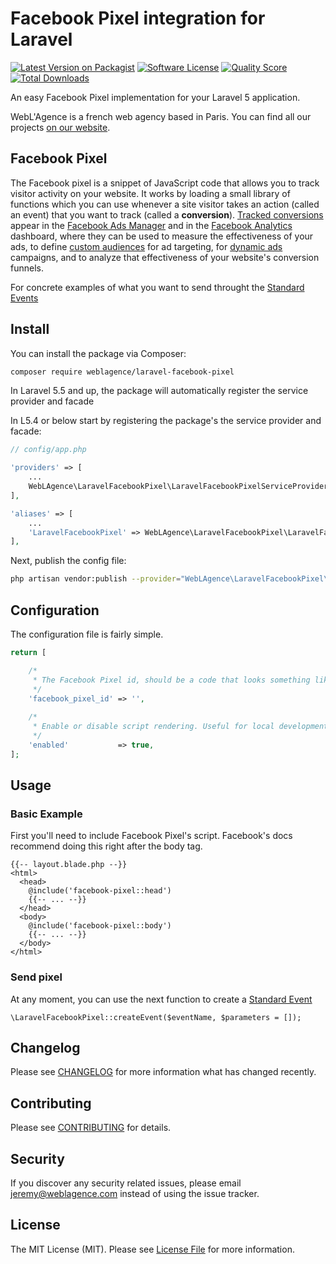 # Facebook Pixel integration for Laravel

[![Latest Version on Packagist](https://img.shields.io/packagist/v/weblagence/laravel-facebook-pixel.svg?style=flat-square)](https://packagist.org/packages/weblagence/laravel-facebook-pixel)
[![Software License](https://img.shields.io/badge/license-MIT-brightgreen.svg?style=flat-square)](LICENSE.md)
[![Quality Score](https://img.shields.io/scrutinizer/g/weblagence/laravel-facebook-pixel.svg?style=flat-square)](https://scrutinizer-ci.com/g/weblagence/laravel-facebook-pixel)
[![Total Downloads](https://img.shields.io/packagist/dt/weblagence/laravel-facebook-pixel.svg?style=flat-square)](https://packagist.org/packages/weblagence/laravel-facebook-pixel)

An easy Facebook Pixel implementation for your Laravel 5 application.

WebL'Agence is a french web agency based in Paris. You can find all our projects [on our website](https://weblagence.com).

## Facebook Pixel

The Facebook pixel is a snippet of JavaScript code that allows you to track visitor activity on your website. It works by loading a small library of functions which you can use whenever a site visitor takes an action (called an event) that you want to track (called a **conversion**). [Tracked conversions](https://developers.facebook.com/docs/facebook-pixel/implementation/conversion-tracking) appear in the [Facebook Ads Manager](https://www.facebook.com/adsmanager) and in the [Facebook Analytics](https://business.facebook.com/analytics) dashboard, where they can be used to measure the effectiveness of your ads, to define [custom audiences](https://developers.facebook.com/docs/facebook-pixel/implementation/custom-audiences) for ad targeting, for [dynamic ads](https://developers.facebook.com/docs/facebook-pixel/implementation/dynamic-ads) campaigns, and to analyze that effectiveness of your website's conversion funnels.

For concrete examples of what you want to send throught the [Standard Events](https://developers.facebook.com/docs/facebook-pixel/reference#events)

## Install

You can install the package via Composer:

```bash
composer require weblagence/laravel-facebook-pixel
```

In Laravel 5.5 and up, the package will automatically register the service provider and facade

In L5.4 or below start by registering the package's the service provider and facade:

```php
// config/app.php

'providers' => [
    ...
    WebLAgence\LaravelFacebookPixel\LaravelFacebookPixelServiceProvider::class,
],

'aliases' => [
    ...
    'LaravelFacebookPixel' => WebLAgence\LaravelFacebookPixel\LaravelFacebookPixelFacade::class,
],
```

Next, publish the config file:

```bash
php artisan vendor:publish --provider="WebLAgence\LaravelFacebookPixel\LaravelFacebookPixelServiceProvider"
```

## Configuration

The configuration file is fairly simple.

```php
return [

    /*
     * The Facebook Pixel id, should be a code that looks something like "XXXXXXXXXXXXXXXX".
     */
    'facebook_pixel_id' => '',
   
    /*
     * Enable or disable script rendering. Useful for local development.
     */
    'enabled'           => true,
];

```

## Usage

### Basic Example

First you'll need to include Facebook Pixel's script. Facebook's docs recommend doing this right after the body tag.

```
{{-- layout.blade.php --}}
<html>
  <head>
    @include('facebook-pixel::head')
    {{-- ... --}}
  </head>
  <body>
    @include('facebook-pixel::body')
    {{-- ... --}}
  </body>
</html>
```

### Send pixel

At any moment, you can use the next function to create a [Standard Event](https://developers.facebook.com/docs/facebook-pixel/reference#events)

```
\LaravelFacebookPixel::createEvent($eventName, $parameters = []);
```

## Changelog

Please see [CHANGELOG](CHANGELOG.md) for more information what has changed recently.

## Contributing

Please see [CONTRIBUTING](CONTRIBUTING.md) for details.

## Security

If you discover any security related issues, please email jeremy@weblagence.com instead of using the issue tracker.

## License

The MIT License (MIT). Please see [License File](LICENSE.md) for more information.
